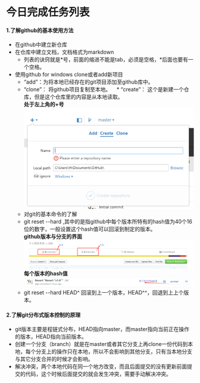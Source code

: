 # 今日完成任务列表

#### **1.了解github的基本使用方法**
  * 在github中建立新仓库
  * 在仓库中建立文档，文档格式为markdown
    * 列表的诀窍就是\*号，前面的缩进不能是tab，必须是空格，\*后面也要有一个空格。
  * 使用github for windows clone或者add新项目
    * “add”：为将本地已经存在的git项目添加至github库中。
    * “clone”： 将github项目复制至本地。
    * “create”： 这个是新建一个仓库，但是这个仓库里的内容是从本地读取。<br/> 
**处于左上角的+号**
![add,clone,create的设置地点](https://github.com/ytsy/dailyRecords/blob/master/images/DAY1-2016-10-12/1.png "add,clone,create的设置地点")
    * 对git的基本命令的了解
     * git reset --hard <hash>,其中的<hash>是指github中每个版本所特有的hash值为40个16位的数字，一般设置这个hash值可以回滚到制定的版本。
<br>**github版本与分支的界面**
![github中的常见模块](https://github.com/ytsy/dailyRecords/blob/master/images/DAY1-2016-10-12/2.png "github中的常见模块")
<br>**每个版本的hash值**
![每个版本的hash值](https://github.com/ytsy/dailyRecords/blob/master/images/DAY1-2016-10-12/3.png "每个版本的hash值")
     * git reset --hard HEAD^ 回滚到上一个版本，HEAD^^，回退到上上个版本。

#### **2.了解git分布式版本控制的原理**
   * git版本主要是程链式分布，HEAD指向master，而master指向当前正在操作的版本，HEAD指向当前版本。
   * 创建一个分支（branch）就是在master或者其它分支上再clone一份代码到本地，每个分支上的操作只在本地，所以不会影响到其他分支，只有当本地分支与其它分支合并的时候才会影响。
   * 解决冲突，两个本地代码在同一个地方改变，而且后面提交的没有更新前面提交的代码，这个时候后面提交的就会发生冲突，需要手动解决冲突。
